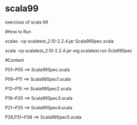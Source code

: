 # scala99
exercises of scala 99

#How to Run

scalac -cp scalatest_2.10-2.2.4.jar Scala99Spec.scala

scala -cp scalatest_2.10-2.2.4.jar org.scalatest.run Scla99Spec

#Content

P01~P05 ==> Scala99Spec.scala

P06~P11 ==> Scala99Spec1.scala

P12~P15 ==> Scala99Spec2.scala

P16~P20 ==> Scala99Spec3.scala

P21~P25 ==> Scala99Spec4.scala

P26,P31~P38 ==> Scala99Spec5.scala
